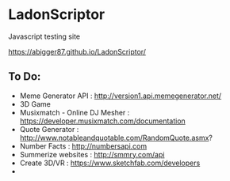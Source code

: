 # LadonScriptor
Javascript testing site

https://abigger87.github.io/LadonScriptor/

## To Do:

  * Meme Generator API : http://version1.api.memegenerator.net/
  * 3D Game
  * Musixmatch - Online DJ Mesher : https://developer.musixmatch.com/documentation
  * Quote Generator : http://www.notableandquotable.com/RandomQuote.asmx?
  * Number Facts : http://numbersapi.com
  * Summerize websites : http://smmry.com/api
  * Create 3D/VR : https://www.sketchfab.com/developers
  * 
